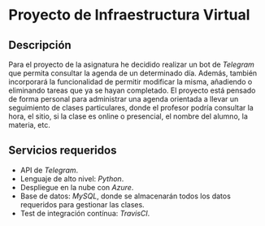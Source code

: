 # Proyecto de Infraestructura Virtual

## Descripción
Para el proyecto de la asignatura he decidido realizar un bot de *Telegram* que permita consultar la agenda de un determinado día. Además, también incorporará la funcionalidad de permitir modificar la misma, añadiendo o eliminando tareas que ya se hayan completado. El proyecto está pensado de forma personal para administrar una agenda orientada a llevar un seguimiento de clases particulares, donde el profesor podría consultar la hora, el sitio, si la clase es online o presencial, el nombre del alumno, la materia, etc.

## Servicios requeridos
- API de *Telegram*.
- Lenguaje de alto nivel: *Python*.
- Despliegue en la nube con *Azure*.
- Base de datos: *MySQL*, donde se almacenarán todos los datos requeridos para gestionar las clases.
- Test de integración contínua: *TravisCI*.